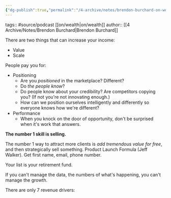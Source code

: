 ```yaml
---
{"dg-publish":true,"permalink":"/4-archive/notes/brendon-burchard-on-wealth-podcast/"}
---
```


tags:: #source/podcast [[on/wealth\|on/wealth]]
author:: [[4 Archive/Notes/Brendon Burchard\|Brendon Burchard]]

There are two things that can increase your income:
- Value
- Scale

People pay you for:
- Positioning
	- Are you *positioned* in the marketplace? Different?
	- Do *the people know*?
	- Do people know about your credibility? Are competitors copying you? (If not you're not innovating enough.)
	- How can we position ourselves intelligently and differently so everyone knows how we're different?
- Performance
	- When you knock on the door of opportunity, don't be surprised when it's work that answers.

**The number 1 skill is selling.**

The number 1 way to attract more clients is *add tremendous value for free*, and then strategically sell something. Product Launch Formula (Jeff Walker). Get first name, email, phone number.

Your list is your retirement fund.

If you can't manage the data, the numbers of what's happening, you can't manage the growth.

There are only 7 revenue drivers:
